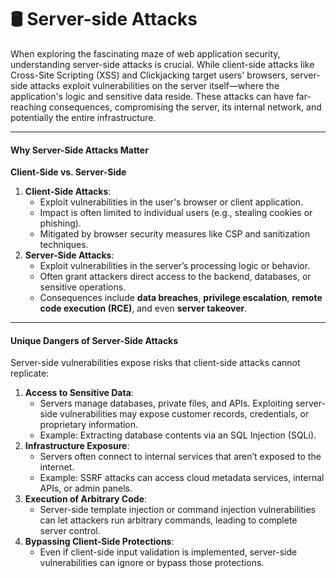 # 🛢️ Server-side Attacks

When exploring the fascinating maze of web application security, understanding server-side attacks is crucial. While client-side attacks like Cross-Site Scripting (XSS) and Clickjacking target users' browsers, server-side attacks exploit vulnerabilities on the server itself—where the application's logic and sensitive data reside. These attacks can have far-reaching consequences, compromising the server, its internal network, and potentially the entire infrastructure.

***

#### **Why Server-Side Attacks Matter**

**Client-Side vs. Server-Side**

1. **Client-Side Attacks**:
   * Exploit vulnerabilities in the user's browser or client application.
   * Impact is often limited to individual users (e.g., stealing cookies or phishing).
   * Mitigated by browser security measures like CSP and sanitization techniques.
2. **Server-Side Attacks**:
   * Exploit vulnerabilities in the server’s processing logic or behavior.
   * Often grant attackers direct access to the backend, databases, or sensitive operations.
   * Consequences include **data breaches**, **privilege escalation**, **remote code execution (RCE)**, and even **server takeover**.

***

#### **Unique Dangers of Server-Side Attacks**

Server-side vulnerabilities expose risks that client-side attacks cannot replicate:

1. **Access to Sensitive Data**:
   * Servers manage databases, private files, and APIs. Exploiting server-side vulnerabilities may expose customer records, credentials, or proprietary information.
   * Example: Extracting database contents via an SQL Injection (SQLi).
2. **Infrastructure Exposure**:
   * Servers often connect to internal services that aren’t exposed to the internet.
   * Example: SSRF attacks can access cloud metadata services, internal APIs, or admin panels.
3. **Execution of Arbitrary Code**:
   * Server-side template injection or command injection vulnerabilities can let attackers run arbitrary commands, leading to complete server control.
4. **Bypassing Client-Side Protections**:
   * Even if client-side input validation is implemented, server-side vulnerabilities can ignore or bypass those protections.
